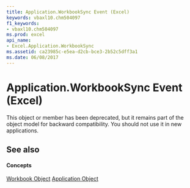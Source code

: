 ```yaml
---
title: Application.WorkbookSync Event (Excel)
keywords: vbaxl10.chm504097
f1_keywords:
- vbaxl10.chm504097
ms.prod: excel
api_name:
- Excel.Application.WorkbookSync
ms.assetid: ca23985c-e5ea-d2cb-bce3-2b52c5dff3a1
ms.date: 06/08/2017
---
```



# Application.WorkbookSync Event (Excel)

This object or member has been deprecated, but it remains part of the object model for backward compatibility. You should not use it in new applications.


## See also


#### Concepts


[Workbook Object](workbook-object-excel.md)
[Application Object](application-object-excel.md)

